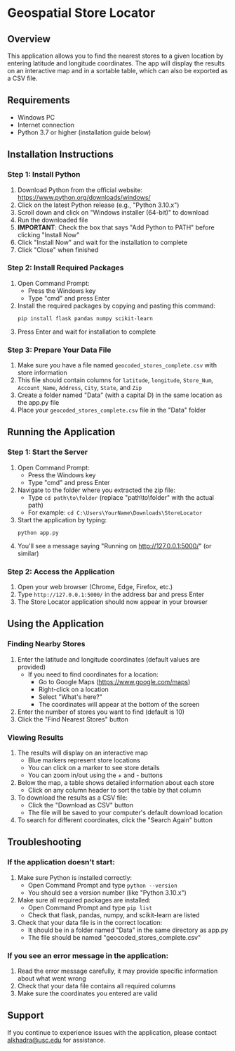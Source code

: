 # Geospatial Store Locator

## Overview
This application allows you to find the nearest stores to a given location by entering latitude and longitude coordinates. The app will display the results on an interactive map and in a sortable table, which can also be exported as a CSV file.

## Requirements
- Windows PC
- Internet connection
- Python 3.7 or higher (installation guide below)

## Installation Instructions

### Step 1: Install Python
1. Download Python from the official website: https://www.python.org/downloads/windows/
2. Click on the latest Python release (e.g., "Python 3.10.x")
3. Scroll down and click on "Windows installer (64-bit)" to download
4. Run the downloaded file
5. **IMPORTANT**: Check the box that says "Add Python to PATH" before clicking "Install Now"
6. Click "Install Now" and wait for the installation to complete
7. Click "Close" when finished

### Step 2: Install Required Packages
1. Open Command Prompt:
   - Press the Windows key
   - Type "cmd" and press Enter
2. Install the required packages by copying and pasting this command:
   ```
   pip install flask pandas numpy scikit-learn
   ```
3. Press Enter and wait for installation to complete

### Step 3: Prepare Your Data File
1. Make sure you have a file named `geocoded_stores_complete.csv` with store information
2. This file should contain columns for `latitude`, `longitude`, `Store_Num`, `Account_Name`, `Address`, `City`, `State`, and `Zip`
3. Create a folder named "Data" (with a capital D) in the same location as the app.py file
4. Place your `geocoded_stores_complete.csv` file in the "Data" folder

## Running the Application

### Step 1: Start the Server
1. Open Command Prompt:
   - Press the Windows key
   - Type "cmd" and press Enter
2. Navigate to the folder where you extracted the zip file:
   - Type `cd path\to\folder` (replace "path\to\folder" with the actual path)
   - For example: `cd C:\Users\YourName\Downloads\StoreLocator`
3. Start the application by typing:
   ```
   python app.py
   ```
4. You'll see a message saying "Running on http://127.0.0.1:5000/" (or similar)

### Step 2: Access the Application
1. Open your web browser (Chrome, Edge, Firefox, etc.)
2. Type `http://127.0.0.1:5000/` in the address bar and press Enter
3. The Store Locator application should now appear in your browser

## Using the Application

### Finding Nearby Stores
1. Enter the latitude and longitude coordinates (default values are provided)
   - If you need to find coordinates for a location:
     - Go to Google Maps (https://www.google.com/maps)
     - Right-click on a location
     - Select "What's here?"
     - The coordinates will appear at the bottom of the screen
2. Enter the number of stores you want to find (default is 10)
3. Click the "Find Nearest Stores" button

### Viewing Results
1. The results will display on an interactive map
   - Blue markers represent store locations
   - You can click on a marker to see store details
   - You can zoom in/out using the + and - buttons
2. Below the map, a table shows detailed information about each store
   - Click on any column header to sort the table by that column
3. To download the results as a CSV file:
   - Click the "Download as CSV" button
   - The file will be saved to your computer's default download location
4. To search for different coordinates, click the "Search Again" button

## Troubleshooting

### If the application doesn't start:
1. Make sure Python is installed correctly:
   - Open Command Prompt and type `python --version`
   - You should see a version number (like "Python 3.10.x")
2. Make sure all required packages are installed:
   - Open Command Prompt and type `pip list`
   - Check that flask, pandas, numpy, and scikit-learn are listed
3. Check that your data file is in the correct location:
   - It should be in a folder named "Data" in the same directory as app.py
   - The file should be named "geocoded_stores_complete.csv"

### If you see an error message in the application:
1. Read the error message carefully, it may provide specific information about what went wrong
2. Check that your data file contains all required columns
3. Make sure the coordinates you entered are valid

## Support
If you continue to experience issues with the application, please contact alkhadra@usc.edu for assistance.
